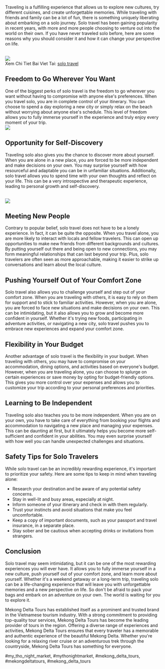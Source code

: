 <p>Traveling is a fulfilling experience that allows us to explore new cultures, try different cuisines, and create unforgettable memories. While traveling with friends and family can be a lot of fun, there is something uniquely liberating about embarking on a solo journey. Solo travel has been gaining popularity in recent years, with more and more people choosing to venture out into the world on their own. If you have never traveled solo before, here are some reasons why you should consider it and how it can change your perspective on life.</p><br><img src="https://mekongtours.vn/wp-content/uploads/2024/08/du-lich-1-minh-di-dau-1.jpg"></br>
Xem Chi Tiet Bai Viet Tai: <a href="https://mekongtours.vn/travel-alone/">solo travel</a><h2>Freedom to Go Wherever You Want</h2><p>One of the biggest perks of solo travel is the freedom to go wherever you want without having to compromise with anyone else's preferences. When you travel solo, you are in complete control of your itinerary. You can choose to spend a day exploring a new city or simply relax on the beach without worrying about anyone else's schedule. This level of freedom allows you to fully immerse yourself in the experience and truly enjoy every moment of your trip.<br><img src="https://mekongtours.vn/wp-content/uploads/2024/08/du-lich-1-minh-di-dau-5.jpg"></br><h2>Opportunity for Self-Discovery</h2><p>Traveling solo also gives you the chance to discover more about yourself. When you are alone in a new place, you are forced to be more independent and make decisions on your own. You may surprise yourself with how resourceful and adaptable you can be in unfamiliar situations. Additionally, solo travel allows you to spend time with your own thoughts and reflect on your life. This can be a very introspective and therapeutic experience, leading to personal growth and self-discovery.</p><br><img src="https://mekongtours.vn/wp-content/uploads/2024/08/du-lich-1-minh-di-dau-4.jpg"></br><h2>Meeting New People</h2><p>Contrary to popular belief, solo travel does not have to be a lonely experience. In fact, it can be quite the opposite. When you travel alone, you are more likely to interact with locals and fellow travelers. This can open up opportunities to make new friends from different backgrounds and cultures. By putting yourself out there and being open to new connections, you may form meaningful relationships that can last beyond your trip. Plus, solo travelers are often seen as more approachable, making it easier to strike up conversations and learn about the local culture.<h2>Pushing Yourself Out of Your Comfort Zone</h2><p>Solo travel also allows you to challenge yourself and step out of your comfort zone. When you are traveling with others, it is easy to rely on them for support and to stick to familiar activities. However, when you are alone, you are forced to face new situations and make decisions on your own. This can be intimidating, but it also allows you to grow and become more confident in yourself. Whether it's trying new foods, participating in adventure activities, or navigating a new city, solo travel pushes you to embrace new experiences and expand your comfort zone.</p><h2>Flexibility in Your Budget</h2><p>Another advantage of solo travel is the flexibility in your budget. When traveling with others, you may have to compromise on your accommodation, dining options, and activities based on everyone's budget. However, when you are traveling alone, you can choose to splurge on certain experiences or save money by opting for budget-friendly options. This gives you more control over your expenses and allows you to customize your trip according to your personal preferences and priorities.<h2>Learning to Be Independent</h2><p>Traveling solo also teaches you to be more independent. When you are on your own, you have to take care of everything from booking your flights and accommodation to navigating a new place and managing your expenses. This can be daunting at first, but it ultimately helps you become more self-sufficient and confident in your abilities. You may even surprise yourself with how well you can handle unexpected challenges and situations.</p><h2>Safety Tips for Solo Travelers</h2><p>While solo travel can be an incredibly rewarding experience, it's important to prioritize your safety. Here are some tips to keep in mind when traveling alone:</p><ul>
<li>Research your destination and be aware of any potential safety concerns.</li>
<li>Stay in well-lit and busy areas, especially at night.</li>
<li>Inform someone of your itinerary and check in with them regularly.</li>
<li>Trust your instincts and avoid situations that make you feel uncomfortable.</li>
<li>Keep a copy of important documents, such as your passport and travel insurance, in a separate place.</li>
<li>Stay sober and be cautious when accepting drinks or invitations from strangers.</li>
</ul><h2>Conclusion</h2><p>Solo travel may seem intimidating, but it can be one of the most rewarding experiences you will ever have. It allows you to fully immerse yourself in a new culture, push yourself out of your comfort zone, and learn more about yourself. Whether it's a weekend getaway or a long-term trip, traveling solo can be a life-changing experience that will leave you with unforgettable memories and a new perspective on life. So don't be afraid to pack your bags and embark on an adventure on your own. The world is waiting for you to explore it. </p><p>Mekong Delta Tours has established itself as a prominent and trusted brand in the Vietnamese tourism industry. With a strong commitment to providing top-quality tour services, Mekong Delta Tours has become the leading provider of tours in the region. Offering a diverse range of experiences and activities, Mekong Delta Tours ensures that every traveler has a memorable and authentic experience of the beautiful Mekong Delta. Whether you're looking for a relaxing river cruise or an adventurous trek through the countryside, Mekong Delta Tours has something for everyone.</p>
#my_tho_night_market, #mythonightmarket, #mekong_delta_tours, #mekongdeltatours, #mekong_delta_tours
